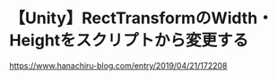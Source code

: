 # 【Unity】RectTransformのWidth・Heightをスクリプトから変更する
https://www.hanachiru-blog.com/entry/2019/04/21/172208
